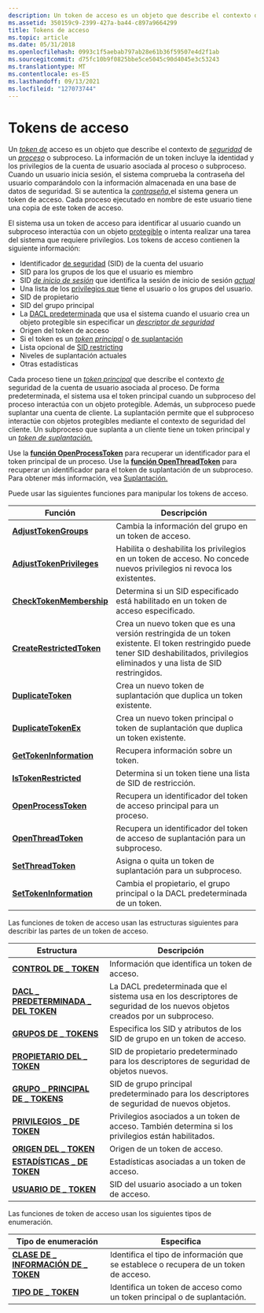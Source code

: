 ```yaml
---
description: Un token de acceso es un objeto que describe el contexto de seguridad de un proceso o subproceso.
ms.assetid: 350159c9-2399-427a-ba44-c897a9664299
title: Tokens de acceso
ms.topic: article
ms.date: 05/31/2018
ms.openlocfilehash: 0993c1f5aebab797ab28e61b36f59507e4d2f1ab
ms.sourcegitcommit: d75fc10b9f0825bbe5ce5045c90d4045e3c53243
ms.translationtype: MT
ms.contentlocale: es-ES
ms.lasthandoff: 09/13/2021
ms.locfileid: "127073744"
---
```

# <a name="access-tokens"></a>Tokens de acceso

Un [*token de*](/windows/desktop/SecGloss/a-gly) acceso es un objeto que describe el contexto de [*seguridad*](/windows/desktop/SecGloss/s-gly) de un [*proceso*](/windows/desktop/SecGloss/p-gly) o subproceso. La información de un token incluye la identidad y los privilegios de la cuenta de usuario asociada al proceso o subproceso. Cuando un usuario inicia sesión, el sistema comprueba la contraseña del usuario comparándolo con la información almacenada en una base de datos de seguridad. Si se autentica la [*contraseña,*](/windows/desktop/SecGloss/a-gly)el sistema genera un token de acceso. Cada proceso ejecutado en nombre de este usuario tiene una copia de este token de acceso.

El sistema usa un token de acceso para identificar al usuario cuando un subproceso interactúa con un objeto [protegible](securable-objects.md) o intenta realizar una tarea del sistema que requiere privilegios. Los tokens de acceso contienen la siguiente información:

-   Identificador [de seguridad](security-identifiers.md) (SID) de la cuenta del usuario
-   SID para los grupos de los que el usuario es miembro
-   SID [*de inicio de sesión*](/windows/desktop/SecGloss/l-gly) que identifica la sesión de inicio de sesión [*actual*](/windows/desktop/SecGloss/l-gly)
-   Una lista de los [privilegios que](privileges.md) tiene el usuario o los grupos del usuario.
-   SID de propietario
-   SID del grupo principal
-   La [DACL predeterminada](access-control-lists.md) que usa el sistema cuando el usuario crea un objeto protegible sin especificar un [*descriptor de seguridad*](/windows/desktop/SecGloss/s-gly)
-   Origen del token de acceso
-   Si el token es un [*token principal*](/windows/desktop/SecGloss/p-gly) o [de suplantación](client-impersonation.md)
-   Lista opcional de [SID restricting](restricted-tokens.md)
-   Niveles de suplantación actuales
-   Otras estadísticas

Cada proceso tiene un [*token principal*](/windows/desktop/SecGloss/p-gly) que describe el contexto [*de*](/windows/desktop/SecGloss/s-gly) seguridad de la cuenta de usuario asociada al proceso. De forma predeterminada, el sistema usa el token principal cuando un subproceso del proceso interactúa con un objeto protegible. Además, un subproceso puede suplantar una cuenta de cliente. La suplantación permite que el subproceso interactúe con objetos protegibles mediante el contexto de seguridad del cliente. Un subproceso que suplanta a un cliente tiene un token principal y un [*token de suplantación.*](/windows/desktop/SecGloss/i-gly)

Use la [**función OpenProcessToken**](/windows/win32/api/processthreadsapi/nf-processthreadsapi-openprocesstoken) para recuperar un identificador para el token principal de un proceso. Use la [**función OpenThreadToken**](/windows/win32/api/processthreadsapi/nf-processthreadsapi-openthreadtoken) para recuperar un identificador para el token de suplantación de un subproceso. Para obtener más información, vea [Suplantación.](client-impersonation.md)

Puede usar las siguientes funciones para manipular los tokens de acceso.



| Función                                               | Descripción                                                                                                                                                            |
|--------------------------------------------------------|------------------------------------------------------------------------------------------------------------------------------------------------------------------------|
| [**AdjustTokenGroups**](/windows/win32/api/securitybaseapi/nf-securitybaseapi-adjusttokengroups)         | Cambia la información del grupo en un token de acceso.                                                                                                                      |
| [**AdjustTokenPrivileges**](/windows/win32/api/securitybaseapi/nf-securitybaseapi-adjusttokenprivileges) | Habilita o deshabilita los privilegios en un token de acceso. No concede nuevos privilegios ni revoca los existentes.                                                       |
| [**CheckTokenMembership**](/windows/win32/api/securitybaseapi/nf-securitybaseapi-checktokenmembership)   | Determina si un SID especificado está habilitado en un token de acceso especificado.                                                                                             |
| [**CreateRestrictedToken**](/windows/win32/api/securitybaseapi/nf-securitybaseapi-createrestrictedtoken) | Crea un nuevo token que es una versión restringida de un token existente. El token restringido puede tener SID deshabilitados, privilegios eliminados y una lista de SID restringidos. |
| [**DuplicateToken**](/windows/win32/api/securitybaseapi/nf-securitybaseapi-duplicatetoken)               | Crea un nuevo token de suplantación que duplica un token existente.                                                                                                   |
| [**DuplicateTokenEx**](/windows/win32/api/securitybaseapi/nf-securitybaseapi-duplicatetokenex)           | Crea un nuevo token principal o token de suplantación que duplica un token existente.                                                                                  |
| [**GetTokenInformation**](/windows/win32/api/securitybaseapi/nf-securitybaseapi-gettokeninformation)     | Recupera información sobre un token.                                                                                                                                   |
| [**IsTokenRestricted**](/windows/win32/api/securitybaseapi/nf-securitybaseapi-istokenrestricted)         | Determina si un token tiene una lista de SID de restricción.                                                                                                             |
| [**OpenProcessToken**](/windows/win32/api/processthreadsapi/nf-processthreadsapi-openprocesstoken)           | Recupera un identificador del token de acceso principal para un proceso.                                                                                                          |
| [**OpenThreadToken**](/windows/win32/api/processthreadsapi/nf-processthreadsapi-openthreadtoken)             | Recupera un identificador del token de acceso de suplantación para un subproceso.                                                                                                     |
| [**SetThreadToken**](/windows/win32/api/processthreadsapi/nf-processthreadsapi-setthreadtoken)               | Asigna o quita un token de suplantación para un subproceso.                                                                                                                |
| [**SetTokenInformation**](/windows/win32/api/securitybaseapi/nf-securitybaseapi-settokeninformation)     | Cambia el propietario, el grupo principal o la DACL predeterminada de un token.                                                                                                               |



 

Las funciones de token de acceso usan las estructuras siguientes para describir las partes de un token de acceso.



| Estructura                                            | Descripción                                                                                           |
|------------------------------------------------------|-------------------------------------------------------------------------------------------------------|
| [**CONTROL DE \_ TOKEN**](/windows/desktop/api/Winnt/ns-winnt-token_control)              | Información que identifica un token de acceso.                                                          |
| [**DACL \_ PREDETERMINADA \_ DEL TOKEN**](/windows/desktop/api/Winnt/ns-winnt-token_default_dacl)   | La DACL predeterminada que el sistema usa en los descriptores de seguridad de los nuevos objetos creados por un subproceso. |
| [**GRUPOS DE \_ TOKENS**](/windows/desktop/api/Winnt/ns-winnt-token_groups)                | Especifica los SID y atributos de los SID de grupo en un token de acceso.                               |
| [**PROPIETARIO DEL \_ TOKEN**](/windows/desktop/api/Winnt/ns-winnt-token_owner)                  | SID de propietario predeterminado para los descriptores de seguridad de objetos nuevos.                                    |
| [**GRUPO \_ PRINCIPAL DE \_ TOKENS**](/windows/desktop/api/Winnt/ns-winnt-token_primary_group) | SID de grupo principal predeterminado para los descriptores de seguridad de nuevos objetos.                            |
| [**PRIVILEGIOS \_ DE TOKEN**](/windows/desktop/api/Winnt/ns-winnt-token_privileges)        | Privilegios asociados a un token de acceso. También determina si los privilegios están habilitados.   |
| [**ORIGEN DEL \_ TOKEN**](/windows/desktop/api/Winnt/ns-winnt-token_source)                | Origen de un token de acceso.                                                                        |
| [**ESTADÍSTICAS \_ DE TOKEN**](/windows/desktop/api/Winnt/ns-winnt-token_statistics)        | Estadísticas asociadas a un token de acceso.                                                           |
| [**USUARIO DE \_ TOKEN**](/windows/desktop/api/Winnt/ns-winnt-token_user)                    | SID del usuario asociado a un token de acceso.                                                  |



 

Las funciones de token de acceso usan los siguientes tipos de enumeración.



| Tipo de enumeración                                             | Especifica                                                                       |
|--------------------------------------------------------------|---------------------------------------------------------------------------------|
| [**CLASE DE \_ INFORMACIÓN DE \_ TOKEN**](/windows/desktop/api/Winnt/ne-winnt-token_information_class) | Identifica el tipo de información que se establece o recupera de un token de acceso. |
| [**TIPO DE \_ TOKEN**](/windows/desktop/api/Winnt/ne-winnt-token_type)                            | Identifica un token de acceso como un token principal o de suplantación.                 |



 

 

 
